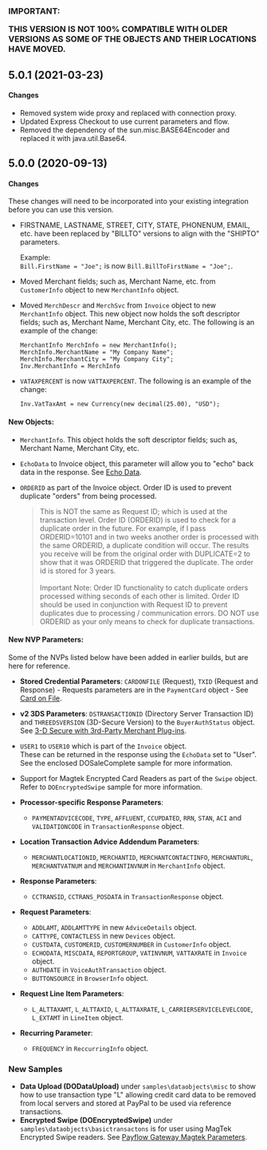### IMPORTANT: </p>THIS VERSION IS NOT 100%  COMPATIBLE WITH OLDER VERSIONS AS SOME OF THE OBJECTS AND THEIR LOCATIONS HAVE MOVED.

## 5.0.1 (2021-03-23)

#### Changes
* Removed system wide proxy and replaced with connection proxy.
* Updated Express Checkout to use current parameters and flow.
* Removed the dependency of the sun.misc.BASE64Encoder and replaced it with java.util.Base64.

## 5.0.0 (2020-09-13)

#### Changes
These changes will need to be incorporated into your existing integration before you can use this version.
* FIRSTNAME, LASTNAME, STREET, CITY, STATE, PHONENUM, EMAIL, etc. have been replaced by "BILLTO" versions to align with the "SHIPTO" parameters. </p>Example:</br>`Bill.FirstName = "Joe";` is now `Bill.BillToFirstName = "Joe";`.
* Moved Merchant fields; such as, Merchant Name, etc. from `CustomerInfo` object to new `MerchantInfo` object.

* Moved `MerchDescr` and `MerchSvc` from `Invoice` object to new `MerchantInfo` object. This new object now holds the soft descriptor fields; such as, Merchant Name, Merchant City, etc.  The following is an example of the change:

	```<language>
	MerchantInfo MerchInfo = new MerchantInfo();
	MerchInfo.MerchantName = "My Company Name";
	MerchInfo.MerchantCity = "My Company City";
	Inv.MerchantInfo = MerchInfo
	```

* `VATAXPERCENT` is now `VATTAXPERCENT`.  The following is an example of the change:

	`Inv.VatTaxAmt = new Currency(new decimal(25.00), "USD");`

#### New Objects:
* `MerchantInfo`.  This object holds the soft descriptor fields; such as, Merchant Name, Merchant City, etc.
* `EchoData` to Invoice object, this parameter will allow you to "echo" back data in the response. See [Echo Data](https://developer.paypal.com/docs/payflow/integration-guide/submit-transactions/#echo-data).

* `ORDERID` as part of the Invoice object. Order ID is used to prevent duplicate "orders" from being processed.

	>This is NOT the same as Request ID; which is used at the transaction level.  Order ID (ORDERID) is used to check for a duplicate order in the future.  For example, if I pass ORDERID=10101 and in two weeks another order is processed with the same ORDERID, a duplicate condition will occur.  The results you receive will be from the original order with DUPLICATE=2 to show that it was ORDERID that triggered the duplicate. The order id is stored for 3 years.</br></br>Important Note: Order ID functionality to catch duplicate orders processed withing seconds of each other is limited.  Order ID should be used in conjunction with Request ID to prevent duplicates due to processing / communication errors. DO NOT use ORDERID as your only means to check for duplicate transactions.

#### New NVP Parameters:
Some of the NVPs listed below have been added in earlier builds, but are here for reference.

* **Stored Credential Parameters**: `CARDONFILE` (Request), `TXID` (Request and Response) - Requests parameters are in the `PaymentCard` object - See [Card on File](https://developer.paypal.com/docs/payflow/integration-guide/card-on-file/#supported-card-on-file-types).</p>
* **v2 3DS Parameters**: `DSTRANSACTIONID` (Directory Server Transaction ID) and `THREEDSVERSION` (3D-Secure Version) to the `BuyerAuthStatus` object. See [3-D Secure with 3rd-Party Merchant Plug-ins](https://developer.paypal.com/docs/payflow/3d-secure-mpi/).
* `USER1` to `USER10` which is part of the `Invoice` object.</br>These can be returned in the response using the `EchoData` set to "User". See the enclosed DOSaleComplete sample for more information.</p>
* Support for Magtek Encrypted Card Readers as part of the `Swipe` object.  Refer to `DOEncryptedSwipe` sample for more information.

* **Processor-specific Response Parameters**:
	* `PAYMENTADVICECODE`, `TYPE`, `AFFLUENT`, `CCUPDATED`, `RRN`, `STAN`, `ACI` and `VALIDATIONCODE` in `TransactionResponse` object.

* **Location Transaction Advice Addendum Parameters**:
	* `MERCHANTLOCATIONID`, `MERCHANTID`, `MERCHANTCONTACTINFO`,  `MERCHANTURL`, `MERCHANTVATNUM` and `MERCHANTINVNUM` in `MerchantInfo` object.

* **Response Parameters**:
	* `CCTRANSID`, `CCTRANS_POSDATA` in `TransactionResponse` object.

* **Request Parameters**:
	* `ADDLAMT`, `ADDLAMTTYPE` in new `AdviceDetails` object.
	* `CATTYPE`, `CONTACTLESS` in new `Devices` object.
	* `CUSTDATA`, `CUSTOMERID`, `CUSTOMERNUMBER` in `CustomerInfo` object.
	* `ECHODATA`, `MISCDATA`, `REPORTGROUP`, `VATINVNUM`, `VATTAXRATE` in `Invoice` object.
	* `AUTHDATE` in `VoiceAuthTransaction` object.
	* `BUTTONSOURCE` in `BrowserInfo` object.

* **Request Line Item Parameters**:
	* `L_ALTTAXAMT`, `L_ALTTAXID`, `L_ALTTAXRATE`, `L_CARRIERSERVICELEVELCODE`, `L_EXTAMT` in `LineItem` object.

* **Recurring Parameter**:
	* `FREQUENCY` in `ReccurringInfo` object.

### New Samples
* **Data Upload (DODataUpload)** under `samples\dataobjects\misc` to show how to use transaction type "L" allowing credit card data to be removed from local servers and stored at PayPal to be used via reference transactions.
* **Encrypted Swipe (DOEncryptedSwipe)** under `samples\dataobjects\basictransactons` is for user using MagTek Encrypted Swipe readers.  See [Payflow Gateway Magtek Parameters](https://developer.paypal.com/docs/payflow/integration-guide/magtek/).  
